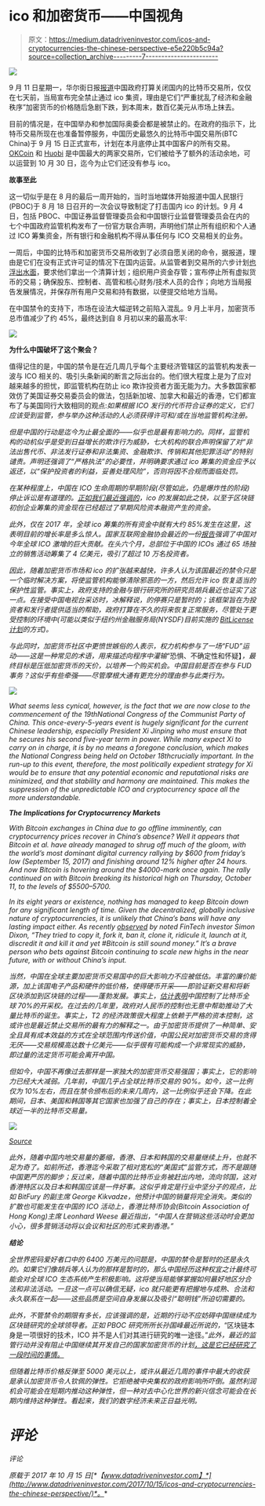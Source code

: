 # ico 和加密货币——中国视角

> 原文：<https://medium.datadriveninvestor.com/icos-and-cryptocurrencies-the-chinese-perspective-e5e220b5c94a?source=collection_archive---------7----------------------->

![](img/1d40a6198a54b409570519c16c404c42.png)

9 月 11 日星期一，华尔街日报[报道](https://www.wsj.com/articles/china-to-shut-bitcoin-exchanges-sources-1505100862)中国政府打算关闭国内的比特币交易所，仅仅在七天前，当局宣布完全禁止通过 ico 集资，理由是它们“严重扰乱了经济和金融秩序”加密货币的价格随后急剧下跌，到本周末，数百亿美元从市场上抹去。

目前的情况是，在中国举办和参加国际奥委会都是被禁止的。在政府的指示下，比特币交易所现在也准备暂停服务，中国历史最悠久的比特币中国交易所(BTC China)于 9 月 15 日正式宣布，计划在本月底停止其中国客户的所有交易。 [OKCoin](https://www.okcoin.com/) 和 [Huobi](https://www.huobi.com/) 是中国最大的两家交易所，它们被给予了额外的活动余地，可以运营到 10 月 30 日，迄今为止它们还没有参与 ico。

**故事至此**

这一切似乎是在 8 月的最后一周开始的，当时当地媒体开始报道中国人民银行(PBOC)于 8 月 18 日召开的一次会议导致制定了打击国内 ico 的计划。9 月 4 日，包括 PBOC、中国证券监督管理委员会和中国银行业监督管理委员会在内的七个中国政府监管机构发布了一份官方联合声明，声明他们禁止所有组织和个人通过 ICO 筹集资金，所有银行和金融机构不得从事任何与 ICO 交易相关的业务。

一周后，中国的比特币和加密货币交易所收到了必须自愿关闭的命令，据报道，理由是它们在没有正式许可证的情况下在国内运营。从监管者到交易所的六步计划[也浮出水面](https://www.weibo.com/3487056872/FlW6D7Wde?type=comment#_rnd1505709422934)，要求他们拿出一个清算计划；组织用户资金存管；宣布停止所有虚拟货币的交易；确保股东、控制者、高管和核心财务/技术人员的合作；向地方当局报告发展情况，并保存所有用户交易和持有数据，以便提交给地方当局。

在中国禁令的支持下，市场在设法大幅逆转之前陷入混乱。9 月上半月，加密货币总市值减少了约 45%，最终达到自 8 月初以来的最高水平:

![](img/3f23cd1d45f957423a73a0be6d8d01b7.png)

**为什么中国破坏了这个聚会？**

值得记住的是，中国的禁令是在近几周几乎每个主要经济管辖区的监管机构发表一波与 ICO 相关的、吸引头条新闻的断言之际出台的。他们很大程度上是为了应对越来越多的担忧，即监管机构在防止 ico 欺诈投资者方面无能为力。大多数国家都效仿了美国证券交易委员会的做法，包括新加坡、加拿大和最近的香港，它们都宣布了与美国同行大致相同的观点:*如果根据 ICO 发行的代币符合证券的定义，它们应该受到监管，参与举办这种活动的人必须获得许可和/或在当地监管机构注册。*

*但是中国的行动是迄今为止最全面的——似乎也是最有影响力的。同样，监管机构的动机似乎是受到日益增长的欺诈行为威胁，七大机构的联合声明保留了对“非法出售代币、非法发行证券和非法集资、金融欺诈、传销和其他犯罪活动”的特别谴责。声明还强调了“严格执法”的必要性，并明确要求通过 ico 筹集的资金应予以返还，以“保护投资者的利益，妥善处理风险”，否则将因不合规而面临处罚。*

*在某种程度上，中国在 ICO 生命周期的早期阶段(尽管如此，仍是爆炸性的阶段)停止诉讼是有道理的。[正如我们最近强调的](http://www.datadriveninvestor.com/2017/09/18/will-regulation-be-beneficial-for-icos/)，ico 的发展如此之快，以至于区块链初创企业筹集的资金现在已经超过了早期风险资本融资产生的资金。*

*此外，仅在 2017 年，全球 ico 筹集的所有资金中就有大约 85%发生在这里，这表明目前的增长率是多么惊人。国家互联网金融协会最近的一份[报告](http://www.nifa.org.cn/nifa/2955698/2955748/index.html)强调了中国对今年全球 ICO 激增的巨大贡献。在头六个月，总部位于中国的 ICOs 通过 65 场独立的销售活动筹集了 4 亿美元，吸引了超过 10 万名投资者。*

*因此，随着加密货币市场和 ico 的扩张越来越快，许多人认为该国最近的禁令只是一个临时解决方案，将使监管机构能够清除邪恶的一方，然后允许 ico 恢复适当的保护性监管。事实上，政府支持的金融与银行研究所的研究员胡兵最近也证实了这一点。在接受中国电视台采访时，冰解释说，的停赛只是暂时的；该框架旨在为投资者和发行者提供适当的帮助，政府打算在不久的将来恢复正常服务，*尽管*处于更受控制的环境中(可能以类似于纽约州金融服务局(NYSDF)目前实施的 [BitLicense 计划](http://www.dfs.ny.gov/legal/regulations/bitlicense_reg_framework_faq.htm)的方式)。*

*与此同时，加密货币社区中更愤世嫉俗的人表示，权力机构参与了一场“FUD”运动——这是一种常见的术语，用来描述向程序中灌输*“恐惧、不确定性和怀疑】*，最终目标是压低加密货币的天价，以培养一个购买机会。中国目前是否在参与 FUD 事务？这似乎有些牵强——尽管摩根大通有更充分的理由参与此类行为。*

*![](img/aff3546264c8c55c836ba360d639aa00.png)*

*What seems less cynical, however, is the fact that we are now close to the commencement of the 19thNational Congress of the Communist Party of China. This once-every-5-years event is hugely significant for the current Chinese leadership, especially President Xi Jinping who must ensure that he secures his second five-year term in power. While many expect Xi to carry on in charge, it is by no means a foregone conclusion, which makes the National Congress being held on October 18thcrucially important. In the run-up to this event, therefore, the most politically expedient strategy for Xi would be to ensure that any potential economic and reputational risks are minimized, and that stability and harmony are maintained. This makes the suppression of the unpredictable ICO and cryptocurrency space all the more understandable.*

***The Implications for Cryptocurrency Markets***

*With Bitcoin exchanges in China due to go offline imminently, can cryptocurrency prices recover in China’s absence? Well it appears that Bitcoin et al. have already managed to shrug off much of the gloom, with the world’s most dominant digital currency rallying by $600 from friday’s low (September 15, 2017) and finishing around 12% higher after 24 hours. And now Bitcoin is hovering around the $4000-mark once again. The rally continued on with Bitcoin breaking its historical high on Thursday, October 11, to the levels of $5500–5700.*

*In its eight years or existence, nothing has managed to keep Bitcoin down for any significant length of time. Given the decentralized, globally inclusive nature of cryptocurrencies, it is unlikely that China’s bans will have any lasting impact either. As recently [observed](https://twitter.com/SimonDixonTwitt) by noted FinTech investor Simon Dixon, “They tried to copy it, fork it, ban it, clone it, ridicule it, launch at it, discredit it and kill it and yet #Bitcoin is still sound money.” It’s a brave person who bets against Bitcoin continuing to scale new highs in the near future, with or without China’s input.*

*当然，中国在全球主要加密货币交易国中的巨大影响力不应被低估。丰富的廉价能源，加上该国电子产品和硬件的低价格，使得硬币开采——即验证新交易和将新区块添加到区块链的过程——蓬勃发展。事实上，[估计表明](https://www.yicaiglobal.com/news/china-mines-70-bitcoins-survey-says)中国控制了比特币全球 70%的开采权。在过去的几年里，政府对人民币的控制也无意中帮助推动了大量比特币的诞生。事实上，T2 的经济政策很大程度上依赖于严格的资本控制，这或许也是最近禁止交易所的最有力的解释之一。由于加密货币提供了一种简单、安全且具有成本效益的方式在全球范围内传送价值，中国公民对加密货币交易的贪得无厌——交易规模高达数十亿美元——似乎很有可能构成一个非常现实的威胁，即过量的法定货币可能会离开中国。*

*但如今，中国不再像过去那样是一家独大的加密货币交易强国；事实上，它的影响力已经大大减弱。几年前，中国几乎占全球比特币交易的 90%。如今，这一比例仅为 10%左右，而且在禁令颁布后的未来几周内，这一比例似乎还会下降。在此期间，日本、美国和韩国等其它国家也加强了自己的存在；事实上，日本控制着全球近一半的比特币交易量。*

*![](img/2a1f240ac2b48e839b90cabb49379083.png)*

*[Source](https://www.cryptocompare.com/coins/btc/analysis/USD)*

*此外，随着中国内地交易量的萎缩，香港、日本和韩国的交易量继续上升，也就不足为奇了。如前所述，香港迄今采取了相对宽松的“美国式”监管方式，而不是跟随中国更严厉的脚步；反过来，随着中国的比特币业务被赶出内地，流向邻国，这对香港特区以及日本和韩国应该是一件好事。这似乎肯定是行业中坚分子的观点，比如 BitFury 的副主席 George Kikvadze，他预计中国的销量将完全消失。类似的扩散也可能发生在中国的 ICO 活动上，香港比特币协会(Bitcoin Association of Hong Kong)主席 Leonhard Weese 最近指出，“*中国人在营销这些活动时会更加小心，很多营销活动将以会议和社区的形式来到香港。”**

***结论***

*全世界密码爱好者口中的 6400 万美元的问题是，中国的禁令是暂时的还是永久的。如果它们像胡兵等人认为的那样是暂时的，那么中国经历这种权宜之计最终可能会对全球 ICO 生态系统产生积极影响。这将使当局能够掌握如何最好地区分合法和非法活动。一旦这一点可以确信无疑，ico 就只能更有把握地与成熟、合法和永久联系在一起——这些品质是空间自身发展以及吸引“聪明钱”所迫切需要的。*

*此外，不管禁令的期限有多长，应该强调的是，近期的行动不应妨碍中国继续成为区块链研究的全球领导者。正如 PBOC 研究所所长孙国峰最近所说的，*“区块链本身是一项很好的技术，ICO 并不是人们对其进行研究的唯一途径。”*此外，最近的监管行动并没有阻止中国继续其开发自己的国家加密货币的计划[，这是它已经研究了一段时间的事情。](https://www.bloomberg.com/news/articles/2017-02-23/pboc-is-going-digital-as-mobile-payments-boom-transforms-economy)*

*但随着比特币价格反弹至 5000 美元以上，或许从最近几周的事件中最大的收获是承认加密货币令人钦佩的弹性。它拒绝被中央集权的政府影响所吓倒。虽然利润机会可能会在短期内推动这种弹性，但一种对去中心化世界的新兴信念可能会在长期内维持这种弹性。看起来，我们的数字经济未来正日益光明。*

# *评论*

*评论*

**原载于 2017 年 10 月 15 日*[*【www.datadriveninvestor.com】*](http://www.datadriveninvestor.com/2017/10/15/icos-and-cryptocurrencies-the-chinese-perspective/)*。**